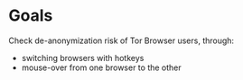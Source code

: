 # Goals
Check de-anonymization risk of Tor Browser users, through:
- switching browsers with hotkeys
- mouse-over from one browser to the other